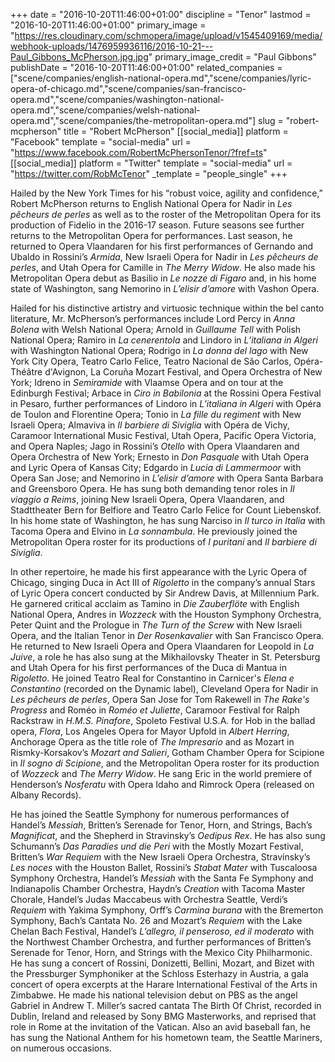 +++
date = "2016-10-20T11:46:00+01:00"
discipline = "Tenor"
lastmod = "2016-10-20T11:46:00+01:00"
primary_image = "https://res.cloudinary.com/schmopera/image/upload/v1545409169/media/webhook-uploads/1476959936116/2016-10-21---Paul_Gibbons_McPherson.jpg.jpg"
primary_image_credit = "Paul Gibbons"
publishDate = "2016-10-20T11:46:00+01:00"
related_companies = ["scene/companies/english-national-opera.md","scene/companies/lyric-opera-of-chicago.md","scene/companies/san-francisco-opera.md","scene/companies/washington-national-opera.md","scene/companies/welsh-national-opera.md","scene/companies/the-metropolitan-opera.md"]
slug = "robert-mcpherson"
title = "Robert McPherson"
[[social_media]]
platform = "Facebook"
template = "social-media"
url = "https://www.facebook.com/RobertMcPhersonTenor/?fref=ts"
[[social_media]]
platform = "Twitter"
template = "social-media"
url = "https://twitter.com/RobMcTenor"
_template = "people_single"
+++

Hailed by the New York Times for his “robust voice, agility and confidence,” Robert McPherson returns to English National Opera for Nadir in *Les pêcheurs de perles* as well as to the roster of the Metropolitan Opera for its production of Fidelio in the 2016-17 season. Future seasons see further returns to the Metropolitan Opera for performances. Last season, he returned to Opera Vlaandaren for his first performances of Gernando and Ubaldo in Rossini’s *Armida*, New Israeli Opera for Nadir in *Les pêcheurs de perles*, and Utah Opera for Camille in *The Merry Widow*. He also made his Metropolitan Opera debut as Basilio in *Le nozze di Figaro* and, in his home state of Washington, sang Nemorino in *L’elisir d’amore* with Vashon Opera. 

Hailed for his distinctive artistry and virtuosic technique within the bel canto literature, Mr. McPherson’s performances include Lord Percy in *Anna Bolena* with Welsh National Opera; Arnold in *Guillaume Tell* with Polish National Opera; Ramiro in *La cenerentola* and Lindoro in *L’italiana in Algeri* with Washington National Opera; Rodrigo in *La donna del lago* with New York City Opera, Teatro Carlo Felice, Teatro Nacional de São Carlos, Opéra-Théâtre d'Avignon, La Coruña Mozart Festival, and Opera Orchestra of New York; Idreno in *Semiramide* with Vlaamse Opera and on tour at the Edinburgh Festival; Arbace in *Ciro in Babilonia* at the Rossini Opera Festival in Pesaro, further performances of Lindoro in *L’italiana in Algeri* with Opéra de Toulon and Florentine Opera; Tonio in *La fille du regiment* with New Israeli Opera; Almaviva in *Il barbiere di Siviglia* with Opéra de Vichy, Caramoor International Music Festival, Utah Opera, Pacific Opera Victoria, and Opera Naples; Jago in Rossini’s *Otello* with Opera Vlaandaren and Opera Orchestra of New York; Ernesto in *Don Pasquale* with Utah Opera and Lyric Opera of Kansas City; Edgardo in *Lucia di Lammermoor* with Opera San Jose; and Nemorino in *L’elisir d’amore* with Opera Santa Barbara and Greensboro Opera. He has sung both demanding tenor roles in *Il viaggio a Reims*, joining New Israeli Opera, Opera Vlaandaren, and Stadttheater Bern for Belfiore and Teatro Carlo Felice for Count Liebenskof. In his home state of Washington, he has sung Narciso in *Il turco in Italia* with Tacoma Opera and Elvino in *La sonnambula*. He previously joined the Metropolitan Opera roster for its productions of *I puritani* and *Il barbiere di Siviglia*.

In other repertoire, he made his first appearance with the Lyric Opera of Chicago, singing Duca in Act III of *Rigoletto* in the company’s annual Stars of Lyric Opera concert conducted by Sir Andrew Davis, at Millennium Park. He garnered critical acclaim as Tamino in *Die Zauberflöte* with English National Opera, Andres in *Wozzeck* with the Houston Symphony Orchestra, Peter Quint and the Prologue in *The Turn of the Screw* with New Israeli Opera, and the Italian Tenor in *Der Rosenkavalier* with San Francisco Opera. He returned to New Israeli Opera and Opera Vlaandaren for Leopold in *La Juive*, a role he has also sung at the Mikhailovsky Theater in St. Petersburg and Utah Opera for his first performances of the Duca di Mantua in *Rigoletto*. He joined Teatro Real for Constantino in Carnicer's *Elena e Constantino* (recorded on the Dynamic label), Cleveland Opera for Nadir in *Les pêcheurs de perles*, Opera San Jose for Tom Rakewell in *The Rake's Progress* and Roméo in *Roméo et Juliette*, Caramoor Festival for Ralph Rackstraw in *H.M.S. Pinafore*, Spoleto Festival U.S.A. for Hob in the ballad opera, *Flora*, Los Angeles Opera for Mayor Upfold in *Albert Herring*, Anchorage Opera as the title role of *The Impresario* and as Mozart in Rismky-Korsakov’s *Mozart and Salieri*, Gotham Chamber Opera for Scipione in *Il sogno di Scipione*, and the Metropolitan Opera roster for its production of *Wozzeck* and *The Merry Widow*. He sang Eric in the world premiere of Henderson’s *Nosferatu* with Opera Idaho and Rimrock Opera (released on Albany Records).

He has joined the Seattle Symphony for numerous performances of Handel’s *Messiah*, Britten’s Serenade for Tenor, Horn, and Strings, Bach’s *Magnificat*, and the Shepherd in Stravinsky’s *Oedipus Rex*. He has also sung Schumann’s *Das Paradies und die Peri* with the Mostly Mozart Festival, Britten’s *War Requiem* with the New Israeli Opera Orchestra, Stravinsky’s *Les noces* with the Houston Ballet, Rossini’s *Stabat Mater* with Tuscaloosa Symphony Orchestra, Handel’s *Messiah* with the Santa Fe Symphony and Indianapolis Chamber Orchestra, Haydn’s *Creation* with Tacoma Master Chorale, Handel’s Judas Maccabeus with Orchestra Seattle, Verdi’s *Requiem* with Yakima Symphony, Orff’s *Carmina burana* with the Bremerton Symphony, Bach’s Cantata No. 26 and Mozart’s *Requiem* with the Lake Chelan Bach Festival, Handel’s *L’allegro, il penseroso, ed il moderato* with the Northwest Chamber Orchestra, and further performances of Britten’s Serenade for Tenor, Horn, and Strings with the Mexico City Philharmonic. He has sung a concert of Rossini, Donizetti, Bellini, Mozart, and Bizet with the Pressburger Symphoniker at the Schloss Esterhazy in Austria, a gala concert of opera excerpts at the Harare International Festival of the Arts in Zimbabwe. He made his national television debut on PBS as the angel Gabriel in Andrew T. Miller’s sacred cantata The Birth Of Christ, recorded in Dublin, Ireland and released by Sony BMG Masterworks, and reprised that role in Rome at the invitation of the Vatican. Also an avid baseball fan, he has sung the National Anthem for his hometown team, the Seattle Mariners, on numerous occasions.

